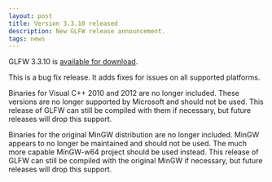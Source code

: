 ```yaml
---
layout: post
title: Version 3.3.10 released
description: New GLFW release announcement.
tags: news
---
```


GLFW 3.3.10 is [available for download](download.html).

This is a bug fix release.  It adds fixes for issues on all supported platforms.

Binaries for Visual C++ 2010 and 2012 are no longer included.  These versions
are no longer supported by Microsoft and should not be used.  This release of
GLFW can still be compiled with them if necessary, but future releases will drop
this support.

Binaries for the original MinGW distribution are no longer included.  MinGW
appears to no longer be maintained and should not be used.  The much more
capable MinGW-w64 project should be used instead.  This release of GLFW can
still be compiled with the original MinGW if necessary, but future releases will
drop this support.

